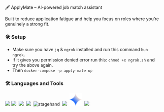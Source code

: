 🖋️ ApplyMate – AI-powered job match assistant

Built to reduce application fatigue and help you focus on roles where you’re genuinely a strong fit.

### 🛠️ Setup

- Make sure you have `jq` & `ngrok` installed and run this command `bun ngrok`.
- If it gives you permission denied error run this: `chmod +x ngrok.sh` and try the above again.
- Then `docker-compose -p apply-mate up`

### 🛠️ Languages and Tools

<img src="https://cdn.svgporn.com/logos/typescript-icon.svg" width="48">&nbsp;<img src=https://nuxt.com/assets/design-kit/icon-green.png width="48">
&nbsp;<img src="https://cdn.svgporn.com/logos/postgresql.svg" width="48">
&nbsp;<img src="https://cdn.svgporn.com/logos/redis.svg" width="42">
&nbsp;<img src="https://www.stagehand.dev/logo.svg" width="48" alt="stagehand">
&nbsp;<img src="https://cdn.svgporn.com/logos/playwright.svg" width="42">
&nbsp;<img src="./public/gemini.svg" width="40">
&nbsp;<img src="https://cdn.svgporn.com/logos/bun.svg" width="48">
